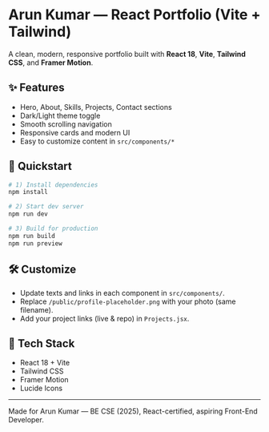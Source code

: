 
# Arun Kumar — React Portfolio (Vite + Tailwind)

A clean, modern, responsive portfolio built with **React 18**, **Vite**, **Tailwind CSS**, and **Framer Motion**.

## ✨ Features

- Hero, About, Skills, Projects, Contact sections
- Dark/Light theme toggle
- Smooth scrolling navigation
- Responsive cards and modern UI
- Easy to customize content in `src/components/*`

## 🚀 Quickstart

```bash
# 1) Install dependencies
npm install

# 2) Start dev server
npm run dev

# 3) Build for production
npm run build
npm run preview
```

## 🛠️ Customize

- Update texts and links in each component in `src/components/`.
- Replace `/public/profile-placeholder.png` with your photo (same filename).
- Add your project links (live & repo) in `Projects.jsx`.

## 📁 Tech Stack

- React 18 + Vite
- Tailwind CSS
- Framer Motion
- Lucide Icons

---

Made for Arun Kumar — BE CSE (2025), React-certified, aspiring Front-End Developer.
